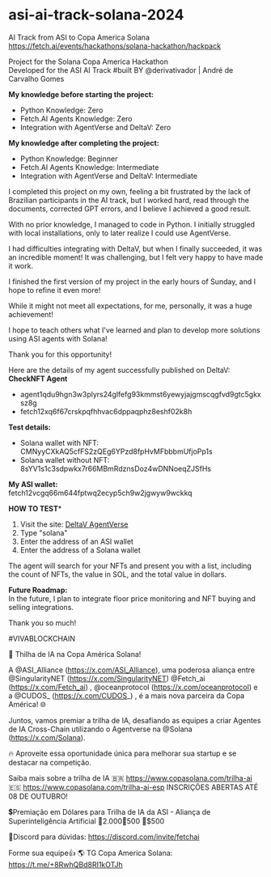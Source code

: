# asi-ai-track-solana-2024
AI Track from ASI to Copa America Solana
https://fetch.ai/events/hackathons/solana-hackathon/hackpack

Project for the Solana Copa America Hackathon  
Developed for the ASI AI Track
#built BY @derivativador | André de Carvalho Gomes

**My knowledge before starting the project:**  
- Python Knowledge: Zero  
- Fetch.AI Agents Knowledge: Zero  
- Integration with AgentVerse and DeltaV: Zero  

**My knowledge after completing the project:**  
- Python Knowledge: Beginner  
- Fetch.AI Agents Knowledge: Intermediate  
- Integration with AgentVerse and DeltaV: Intermediate  

I completed this project on my own, feeling a bit frustrated by the lack of Brazilian participants in the AI track, but I worked hard, read through the documents, corrected GPT errors, and I believe I achieved a good result.

With no prior knowledge, I managed to code in Python. I initially struggled with local installations, only to later realize I could use AgentVerse.

I had difficulties integrating with DeltaV, but when I finally succeeded, it was an incredible moment! It was challenging, but I felt very happy to have made it work.

I finished the first version of my project in the early hours of Sunday, and I hope to refine it even more!

While it might not meet all expectations, for me, personally, it was a huge achievement!

I hope to teach others what I've learned and plan to develop more solutions using ASI agents with Solana!

Thank you for this opportunity!

Here are the details of my agent successfully published on DeltaV:  
**CheckNFT Agent**  
- agent1qdu9hgn3w3plyrs24glfefg93kmmst6yewyjajgmscqgfvd9gtc5gkxsz8g  
- fetch12xq6f67crskpqfhhvac6dppaqphz8eshf02k8h  

**Test details:**  
- Solana wallet with NFT: CMNyyCXkAQ5cfFS2zQEg6YPzd8fpHvMFbbbmUfjoPp1s  
- Solana wallet without NFT: 8sYV1s1c3sdpwkx7r66MBmRdznsDoz4wDNNoeqZJSfHs  

**My ASI wallet:**  
fetch12vcgq66m644fptwq2ecyp5ch9w2jgwyw9wckkq  

****HOW TO TEST*****  
1. Visit the site: [DeltaV AgentVerse](https://deltav.agentverse.ai/home)  
2. Type "solana"  
3. Enter the address of an ASI wallet  
4. Enter the address of a Solana wallet  

The agent will search for your NFTs and present you with a list, including the count of NFTs, the value in SOL, and the total value in dollars.

**Future Roadmap:**  
In the future, I plan to integrate floor price monitoring and NFT buying and selling integrations.

Thank you so much! 

#VIVABLOCKCHAIN

🚀 Thilha de IA na Copa América Solana!

A @ASI_Alliance (https://x.com/ASI_Alliance), uma poderosa aliança entre @SingularityNET (https://x.com/SingularityNET) @Fetch_ai (https://x.com/Fetch_ai) , @oceanprotocol (https://x.com/oceanprotocol) e a @CUDOS_ (https://x.com/CUDOS_) , é a mais nova parceira da Copa América! 🌐 

Juntos, vamos premiar a trilha de IA, desafiando as equipes a criar Agentes de IA Cross-Chain utilizando o Agentverse na @Solana (https://x.com/Solana).

🔥 Aproveite essa oportunidade única para melhorar sua startup e se destacar na competição. 

Saiba mais sobre a trilha de IA
🇧🇷 https://www.copasolana.com/trilha-ai
🇪🇸  https://www.copasolana.com/trilha-ai-esp
INSCRIÇÕES ABERTAS ATÉ 08 DE OUTUBRO! 

💲Premiação em Dólares para Trilha de IA da ASI - Aliança de Superinteligência Artificial
🥇$2.000 
🥈$500 
🥉$500 

👾Discord para dúvidas:
https://discord.com/invite/fetchai

Forme sua equipe👍
🌎 TG Copa America Solana: https://t.me/+8RwhQBd8RI1kOTJh
